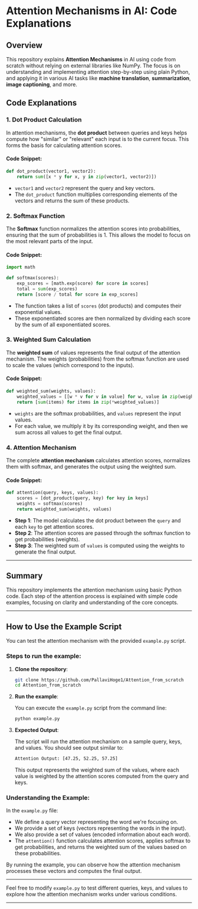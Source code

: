 # Attention Mechanisms in AI: Code Explanations

## Overview

This repository explains **Attention Mechanisms** in AI using code from scratch without relying on external libraries like NumPy. The focus is on understanding and implementing attention step-by-step using plain Python, and applying it in various AI tasks like **machine translation**, **summarization**, **image captioning**, and more.

## Code Explanations

### 1. **Dot Product Calculation**

In attention mechanisms, the **dot product** between queries and keys helps compute how "similar" or "relevant" each input is to the current focus. This forms the basis for calculating attention scores.

#### Code Snippet:

```python
def dot_product(vector1, vector2):
    return sum([x * y for x, y in zip(vector1, vector2)])
```

- `vector1` and `vector2` represent the query and key vectors.
- The `dot_product` function multiplies corresponding elements of the vectors and returns the sum of these products.

### 2. **Softmax Function**

The **Softmax** function normalizes the attention scores into probabilities, ensuring that the sum of probabilities is 1. This allows the model to focus on the most relevant parts of the input.

#### Code Snippet:

```python
import math

def softmax(scores):
    exp_scores = [math.exp(score) for score in scores]
    total = sum(exp_scores)
    return [score / total for score in exp_scores]
```

- The function takes a list of `scores` (dot products) and computes their exponential values.
- These exponentiated scores are then normalized by dividing each score by the sum of all exponentiated scores.

### 3. **Weighted Sum Calculation**

The **weighted sum** of values represents the final output of the attention mechanism. The weights (probabilities) from the softmax function are used to scale the values (which correspond to the inputs).

#### Code Snippet:

```python
def weighted_sum(weights, values):
    weighted_values = [[w * v for v in value] for w, value in zip(weights, values)]
    return [sum(items) for items in zip(*weighted_values)]
```

- `weights` are the softmax probabilities, and `values` represent the input values.
- For each value, we multiply it by its corresponding weight, and then we sum across all values to get the final output.

### 4. **Attention Mechanism**

The complete **attention mechanism** calculates attention scores, normalizes them with softmax, and generates the output using the weighted sum.

#### Code Snippet:

```python
def attention(query, keys, values):
    scores = [dot_product(query, key) for key in keys]
    weights = softmax(scores)
    return weighted_sum(weights, values)
```

- **Step 1**: The model calculates the dot product between the `query` and each `key` to get attention scores.
- **Step 2**: The attention scores are passed through the softmax function to get probabilities (weights).
- **Step 3**: The weighted sum of `values` is computed using the weights to generate the final output.

---

## Summary

This repository implements the attention mechanism using basic Python code. Each step of the attention process is explained with simple code examples, focusing on clarity and understanding of the core concepts.

---

## How to Use the Example Script

You can test the attention mechanism with the provided `example.py` script.

### Steps to run the example:

1. **Clone the repository**:
   
   ```bash
   git clone https://github.com/PallaviHoge1/Attention_from_scratch
   cd Attention_from_scratch
   ```

2. **Run the example**:

   You can execute the `example.py` script from the command line:

   ```bash
   python example.py
   ```

3. **Expected Output**:

   The script will run the attention mechanism on a sample query, keys, and values. You should see output similar to:

   ```bash
   Attention Output: [47.25, 52.25, 57.25]
   ```

   This output represents the weighted sum of the values, where each value is weighted by the attention scores computed from the query and keys.

### Understanding the Example:

In the `example.py` file:

- We define a query vector representing the word we're focusing on.
- We provide a set of keys (vectors representing the words in the input).
- We also provide a set of values (encoded information about each word).
- The `attention()` function calculates attention scores, applies softmax to get probabilities, and returns the weighted sum of the values based on these probabilities.

By running the example, you can observe how the attention mechanism processes these vectors and computes the final output.

---

Feel free to modify `example.py` to test different queries, keys, and values to explore how the attention mechanism works under various conditions.

---